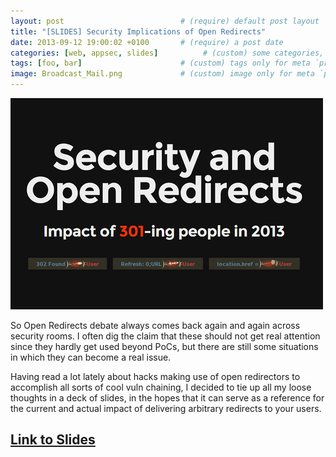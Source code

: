 ```yaml
---
layout: post                          # (require) default post layout
title: "[SLIDES] Security Implications of Open Redirects"                   # (require) a string title
date: 2013-09-12 19:00:02 +0100       # (require) a post date
categories: [web, appsec, slides]          # (custom) some categories, but makesure these categories already exists inside path of `category/`
tags: [foo, bar]                      # (custom) tags only for meta `property="article:tag"`
image: Broadcast_Mail.png             # (custom) image only for meta `property="og:image"`, save your image # inside path of `static/img/_posts`
---
```


[![Security & Open Redirects](/static/img/openredirs.png)](https://makensi.es/rvl/openredirs)

So Open Redirects debate always comes back again and again across security rooms. I often dig the claim that these should not get real attention since they hardly get used beyond PoCs, but there are still some situations in which they can become a real issue.

Having read a lot lately about hacks making use of open redirectors to accomplish all sorts of cool vuln chaining, I decided to tie up all my loose thoughts in a deck of slides, in the hopes that it can serve as a reference for the current and actual impact of delivering arbitrary redirects to your users.

[Link to Slides](https://makensi.es/rvl/openredirs)
---
  
